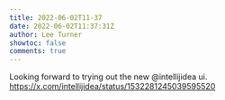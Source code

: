 ```yaml
---
title: 2022-06-02T11-37
date: 2022-06-02T11:37:31Z
author: Lee Turner
showtoc: false
comments: true
---
```


Looking forward to trying out the new @intellijidea ui. https://x.com/intellijidea/status/1532281245039595520

